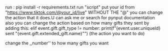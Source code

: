 run : pip install -r requirements.txt
run "script" put your id from "https://www.tiktok.com/@your_id/live" WITHOUT THE "@"
you can change the action that it does.U can ask me or search for pynput documentation
also you can change the action based on how many gifts they sent by adding this:
elif event.gift.gift_type != number:
print(f"{event.user.uniqueId} sent \"{event.gift.extended_gift.name}\"")
(the action you want to do)

change the ,,number'' to how many gifts you want
